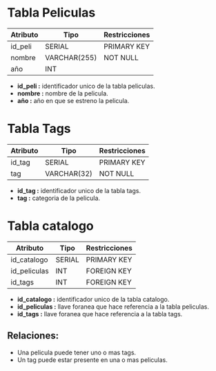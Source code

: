# Tabla Peliculas
| Atributo        | Tipo          | Restricciones     |
|-----------------|---------------|-------------------|
| id_peli         | SERIAL        | PRIMARY KEY       |
| nombre          | VARCHAR(255)  | NOT NULL          | 
| año             | INT           |                   |

- **id_peli :** identificador unico de la tabla peliculas.
- **nombre :** nombre de la pelicula.
- **año :** año en que se estreno la pelicula.

# Tabla Tags
| Atributo        | Tipo         | Restricciones    |
|-----------------|--------------|------------------|
| id_tag          | SERIAL       | PRIMARY KEY      |
| tag             | VARCHAR(32)  | NOT NULL         | 

- **id_tag :** identificador unico de la tabla tags.
- **tag :** categoria de la pelicula.

# Tabla catalogo
| Atributo        | Tipo     | Restricciones          |
|-----------------|----------|------------------------|
| id_catalogo     | SERIAL   | PRIMARY KEY
| id_peliculas    | INT      | FOREIGN KEY            |
| id_tags         | INT      | FOREIGN KEY            | 

- **id_catalogo :** identificador unico de la tabla catalogo.
- **id_peliculas :** llave foranea que hace referencia a la tabla peliculas.
- **id_tags :** llave foranea que hace referencia a la tabla tags.

Relaciones:
-
- Una pelicula puede tener uno o mas tags.
- Un tag puede estar presente en una o mas peliculas.